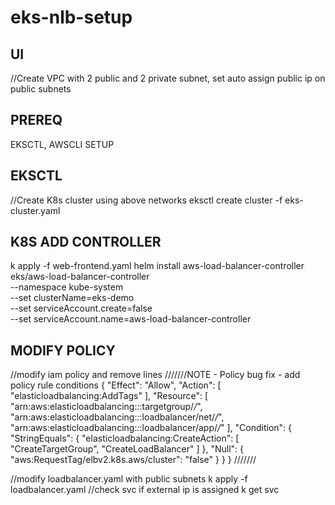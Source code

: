 # eks-nlb-setup


UI
----
//Create VPC with 2 public and 2 private subnet, set auto assign public ip on public subnets

PREREQ
----
EKSCTL, AWSCLI SETUP

EKSCTL
-------
//Create K8s cluster using above networks
eksctl create cluster -f eks-cluster.yaml 

K8S ADD CONTROLLER
-----
k apply -f web-frontend.yaml
helm install aws-load-balancer-controller \
  eks/aws-load-balancer-controller \
  --namespace kube-system \
  --set clusterName=eks-demo \
  --set serviceAccount.create=false \
  --set serviceAccount.name=aws-load-balancer-controller

MODIFY POLICY
------
//modify iam policy and remove lines 
///////NOTE - Policy bug fix - add policy rule conditions
 {
            "Effect": "Allow",
            "Action": [
                "elasticloadbalancing:AddTags"
            ],
            "Resource": [
                "arn:aws:elasticloadbalancing:*:*:targetgroup/*/*",
                "arn:aws:elasticloadbalancing:*:*:loadbalancer/net/*/*",
                "arn:aws:elasticloadbalancing:*:*:loadbalancer/app/*/*"
            ],
            "Condition": {
                "StringEquals": {
                    "elasticloadbalancing:CreateAction": [
                        "CreateTargetGroup",
                        "CreateLoadBalancer"
                    ]
                },
                "Null": {
                    "aws:RequestTag/elbv2.k8s.aws/cluster": "false"
                }
            }
        }
///////


//modify loadbalancer.yaml with public subnets
k apply -f loadbalancer.yaml
//check svc if external ip is assigned
k get svc
